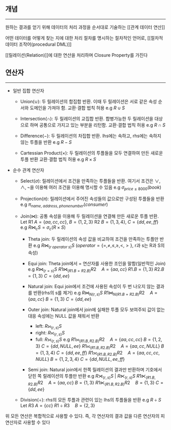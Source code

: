 ## 개념
---
원하는 결과를 얻기 위해 데이터의 처리 과정을 순서대로 기술하는 [[관계 데이터 연산]]

어떤 데이터를 어떻게 찾는 지에 대한 처리 절차를 명시하는 절차적인 언어로, [[절차적 데이터 조작어(procedural DML)]]

[[릴레이션(Relation)]]에 대한 연산을 처리하며 Closure Property를 가진다

## **연산자**
---
+ 일반 집합 연산자
	+ Union($\cup$): 두 릴레이션의 합집합 반환. 이때 두 릴레이션은 서로 같은 속성 순서와 도메인을 가져야 함. 교환$\cdot$결합 법칙 허용 
		  e.g $R \cup S$
		  
	+ Intersection($\cap$): 두 릴레이션의 교집합 반환. 합병가능한 두 릴레이션을 대상으로 하며 공통으로 가지고 있는 부분을 리턴함. 교환$\cdot$결합 법칙 허용 
		  e.g $R\cap S$
		  
	+ Difference($-$): 두 릴레이션의 차집합 반환. lhs에는 속하고, rhs에는 속하지 않는 투플을 반환
		  e.g $R-S$
		  
	+ Cartessian Product($\times$): 두 릴레이션의 투플들을 모두 연결하여 만든 새로운 투플 반환 교환$\cdot$결합 법칙 허용 
		  e.g $R\times S$
		  
+ 순수 관계 연산자
	+ Select($\sigma$): 릴레이션에서 조건을 만족하는 투플들을 반환. 여기서 조건은 $\vee, \wedge, \neg$을 이용해 여러 조건을 이용해 명시할 수 있음
		  e.g $\sigma_{price\leq8000}(book)$
		  
	+ Projection($\pi$): 릴레이션에서 주어진 속성들의 값으로만 구성된 투플들을 반환
		  e.g $\pi_{name, \; address, \;phonenumber}(consumer)$
		  
	+ Join($\bowtie$): 공통 속성을 이용해 두 릴레이션을 연결해 만든 새로운 투플 반환. 
		  Let R1 $A = \{aa, cc, cc\}, \; B = \{1, 2, 3\}$ R2 $B = \{1, 3, 4\}, \; C =\{dd, ee, ff\}$
		  e.g $R\bowtie_c S = \sigma_c (R\times S)$
		  
		+ Theta join: 두 릴레이션의 속성 값을 비교하여 조건을 만족하는 투플만 반환
			  e.g $R\bowtie_{(r \; operator \; s)} S$ ($operator = \{=, \neq, \leq, \geq, <, >\}$, r과 s는 R과 S의 속성)
			  
		+ Equi join: Theta join에서 $=$ 연산자를 사용한 조인을 말함(일반적인 Join)
			  e.g $R\bowtie_{(r =  s)} S$
			  $R1\bowtie_{(R1.B = R2.B)} R2\quad A=\{aa, cc\}\; R1.B=\{1, 3\} \; R2.B =\{1, 3\}\; C=\{dd, ee\}$
			  
		+ Natural join: Equi join에서 조건에 사용된 속성이 두 번 나오지 않는 결과를 반환(rhs의 s를 제거)
			  e.g $R\bowtie_{N(r, s)} S$
			  $R1\bowtie_{N(R1.B = R2.B)} R2\quad A=\{aa, cc\}\; B=\{1, 3\} \; C=\{dd, ee\}$
			  
		+ Outer join: Natural join에서 join에 실패한 투플 모두 보여주되 값이 없는 대응 속성에는 NULL 값을 채워서 반환
			+ left: $R⟕_{(r, s)} S$
			+ right: $R⟖_{(r, s)} S$
			+ full: $R⟗_{(r, s)} S$
			e.g 
			$R1⟕_{(R1.B, R2.B)}R2 \quad A=\{aa, cc, cc\}\; B=\{1, 2, 3\} \; C=\{dd, NULL, ee\}$
			$R1⟖_{(R1.B, R2.B)}R2 \quad A=\{aa, cc, NULL\}\; B=\{1, 3, 4\} \; C=\{dd, ee, ff\}$ 	$R1⟗_{(R1.B, R2.B)}R2 \quad A=\{aa, cc, cc, NULL\}\; B=\{1, 2, 3, 4\} \; C=\{dd, NULL, ee, ff\}$	
		+ Semi join: Natural join에서 한쪽 릴레이션의 결과만 반환하며 기호에서 닫힌 쪽 릴레이션의 투플만 반환
			  e.g $R\rtimes_{(r,s)}S$ | $R\ltimes_{(r,s)}S$
			  $R1\ltimes_{(R1.B, R2.B)} R2\quad A=\{aa, cc\}\; B=\{1, 3\}$
			  $R1\ltimes_{(R1.B, R2.B)} R2\quad B=\{1, 3\} \; C=\{dd, ee\}$
			  
	+ Division($\div$): rhs의 모든 투플과 관련이 있는 lhs의 투플들을 반환
		  e.g $R\div S$
		  Let $R3 \; A = \{cc\}$
			  $R1 \div R3 \quad B=\{2, 3\}$ 

위 모든 연산은 복합적으로 사용할 수 있다. 즉, 각 연산자의 결과 값을 다른 연산자의 피연산자로 사용할 수 있다

